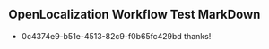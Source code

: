 ## OpenLocalization Workflow Test MarkDown
* 0c4374e9-b51e-4513-82c9-f0b65fc429bd thanks!

<!--HONumber=Jul16_HO3-->



